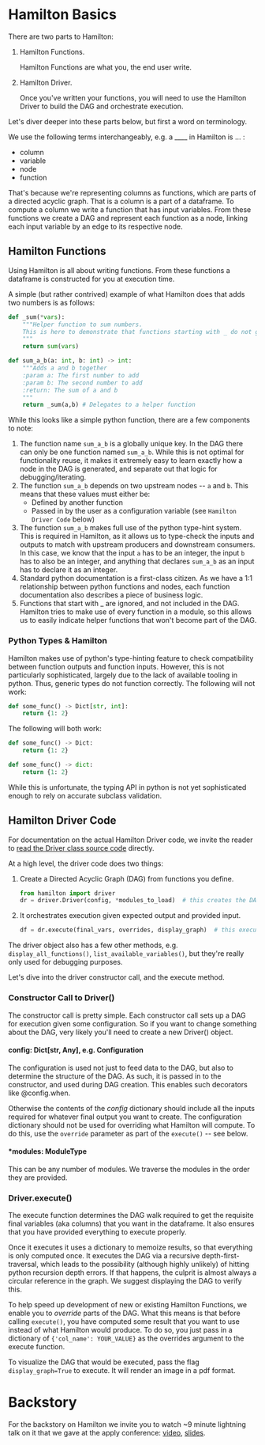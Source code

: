 # Hamilton Basics

There are two parts to Hamilton:

1. Hamilton Functions.

   Hamilton Functions are what you, the end user write.

2. Hamilton Driver.

   Once you've written your functions, you will need to use the Hamilton Driver to build the DAG and orchestrate
   execution.

Let's diver deeper into these parts below, but first a word on terminology.

We use the following terms interchangeably, e.g. a ____ in Hamilton is ... :

* column
* variable
* node
* function

That's because we're representing columns as functions, which are parts of a directed acyclic graph. That is
 a column is a part of a dataframe. To compute a column we write a function that has input variables. From these functions
we create a DAG and represent each function as a node, linking each input variable by an edge to its respective node.

## Hamilton Functions
Using Hamilton is all about writing functions. From these functions a dataframe is constructed for you at execution time.

A simple (but rather contrived) example of what Hamilton does that adds two numbers is as follows:

```python
def _sum(*vars):
    """Helper function to sum numbers.
    This is here to demonstrate that functions starting with _ do not get processed by hamilton.
    """
    return sum(vars)

def sum_a_b(a: int, b: int) -> int:
    """Adds a and b together
    :param a: The first number to add
    :param b: The second number to add
    :return: The sum of a and b
    """
    return _sum(a,b) # Delegates to a helper function
```

While this looks like a simple python function, there are a few components to note:
1. The function name `sum_a_b` is a globally unique key. In the DAG there can only be one function named `sum_a_b`.
   While this is not optimal for functionality reuse, it makes it extremely easy to learn exactly how a node in the DAG is generated,
   and separate out that logic for debugging/iterating.
2. The function `sum_a_b` depends on two upstream nodes -- `a` and `b`. This means that these values must either be:
    * Defined by another function
    * Passed in by the user as a configuration variable (see `Hamilton Driver Code` below)
3. The function `sum_a_b` makes full use of the python type-hint system. This is required in Hamilton,
   as it allows us to type-check the inputs and outputs to match with upstream producers and downstream consumers. In this case,
   we know that the input `a` has to be an integer, the input `b` has to also be an integer, and anything that declares `sum_a_b` as an input
   has to declare it as an integer.
4. Standard python documentation is a first-class citizen. As we have a 1:1 relationship between python functions and
   nodes, each function documentation also describes a piece of business logic.
5. Functions that start with _ are ignored, and not included in the DAG. Hamilton tries to make use of every function
   in a module, so this allows us to easily indicate helper functions that won't become part of the DAG.


### Python Types & Hamilton

Hamilton makes use of python's type-hinting feature to check compatibility between function outputs and function inputs. However,
this is not particularly sophisticated, largely due to the lack of available tooling in python. Thus, generic types do not function correctly.
The following will not work:

```python
def some_func() -> Dict[str, int]:
    return {1: 2}
```

The following will both work:
```python
def some_func() -> Dict:
    return {1: 2}
```

```python
def some_func() -> dict:
    return {1: 2}
```

While this is unfortunate, the typing API in python is not yet sophisticated enough to rely on accurate subclass validation.

## Hamilton Driver Code
For documentation on the actual Hamilton Driver code, we invite the reader to [read the Driver class source code](/hamilton/driver.py) directly.

At a high level, the driver code does two things:

1. Create a Directed Acyclic Graph (DAG) from functions you define.
   ```python
   from hamilton import driver
   dr = driver.Driver(config, *modules_to_load)  # this creates the DAG from the modules you pass in.
   ```
2. It orchestrates execution given expected output and provided input.
   ```python
   df = dr.execute(final_vars, overrides, display_graph)  # this executes the DAG appropriately to create the dataframe.
   ```

The driver object also has a few other methods, e.g. `display_all_functions()`, `list_available_variables()`, but they're
really only used for debugging purposes.

Let's dive into the driver constructor call, and the execute method.

### Constructor Call to Driver()
The constructor call is pretty simple. Each constructor call sets up a DAG for execution given some configuration.
So if you want to change something about the DAG, very likely you'll need to create a new Driver() object.

#### config: Dict[str, Any], e.g. Configuration
The configuration is used not just to feed data to the DAG, but also to determine the structure of the DAG.
As such, it is passed in to the constructor, and used during DAG creation. This enables such decorators like @config.when.

Otherwise the contents of the _config_ dictionary should include all the inputs required for whatever final output you
want to create. The configuration dictionary should not be used for overriding what Hamilton will compute.
To do this, use the `override` parameter as part of the `execute()` -- see below.

#### *modules: ModuleType
This can be any number of modules. We traverse the modules in the order they are provided.

### Driver.execute()
The execute function determines the DAG walk required to get the requisite final variables (aka columns) that you want
in the dataframe. It also ensures that you have provided everything to execute properly.

Once it executes it uses a dictionary to memoize results, so that everything is only computed once. It executes the DAG
via a recursive depth-first-traversal, which leads to the possibility (although highly unlikely) of hitting python
recursion depth errors. If that happens, the culprit is almost always a circular reference in the graph. We suggest
displaying the DAG to verify this.

To help speed up development of new or existing Hamilton Functions, we enable you to _override_ parts of the DAG. What
this means is that before calling `execute()`, you have computed some result that you want to use instead of what Hamilton
would produce. To do so, you just pass in a dictionary of `{'col_name': YOUR_VALUE}` as the overrides argument to the
execute function.

To visualize the DAG that would be executed, pass the flag `display_graph=True` to execute. It will render an image in a pdf format.

# Backstory
For the backstory on Hamilton we invite you to watch ~9 minute lightning talk on it that we gave at the apply conference:
[video](https://www.youtube.com/watch?v=B5Zp_30Knoo), [slides](https://www.slideshare.net/StefanKrawczyk/hamilton-a-micro-framework-for-creating-dataframes).
